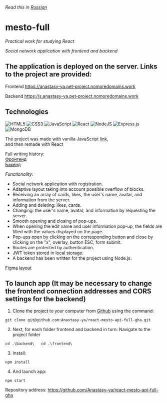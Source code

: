 *Read this in [Russian](README.rus.md)*

# mesto-full
*Practical work for studying React*

*Social network application with frontend and backend*  
  
## The application is deployed on the server. Links to the project are provided:

Frontend https://anastasy-ya.pet-project.nomoredomains.work

Backend https://s.anastasy-ya.pet-project.nomoredomains.work

## Technologies
![HTML5](https://img.shields.io/badge/html5-%23E34F26.svg?style=for-the-badge&logo=html5&logoColor=white)
![CSS3](https://img.shields.io/badge/css3-%231572B6.svg?style=for-the-badge&logo=css3&logoColor=white)
![JavaScript](https://img.shields.io/badge/javascript-%23323330.svg?style=for-the-badge&logo=javascript&logoColor=%23F7DF1E)
![React](https://img.shields.io/badge/react-%2320232a.svg?style=for-the-badge&logo=react&logoColor=%2361DAFB)
![NodeJS](https://img.shields.io/badge/node.js-6DA55F?style=for-the-badge&logo=node.js&logoColor=white)
![Express.js](https://img.shields.io/badge/express.js-%23404d59.svg?style=for-the-badge&logo=express&logoColor=%2361DAFB)
![MongoDB](https://img.shields.io/badge/MongoDB-%234ea94b.svg?style=for-the-badge&logo=mongodb&logoColor=white)

The project was made with vanilla JavaScript [link](https://github.com/Anastasy-ya/mesto), <br>
and then remade with React

Full writing history:<br>
[Фронтенд](https://github.com/Anastasy-ya/react-mesto-auth)<br>
[Бэкенд](https://github.com/Anastasy-ya/express-mesto-gha)<br>

*Functionality:*
- Social network application with registration.
- Adaptive layout taking into account possible overflow of blocks.
- Receiving an array of cards, likes, the user's name, avatar, and information from the server.
- Adding and deleting: likes, cards.
- Changing: the user's name, avatar, and information by requesting the server.
- Smooth opening and closing of pop-ups.
- When opening the edit name and user information pop-up, the fields are filled with the values displayed on the page.
- Pop-ups open by clicking on the corresponding button and close by clicking on the "x", overlay, button ESC, form submit.
- Routes are protected by authentication.
- JWT token stored in local storage.
- A backend has been written for the project using Node.js.<br>

[Figma layout](https://www.figma.com/file/2cn9N9jSkmxD84oJik7xL7/JavaScript.-Sprint-4?node-id=0%3A1)

## To launch app (It may be necessary to change the frontend connection addresses and CORS settings for the backend)

1. Clone the project to your computer from [Github]() using the command:
```
git clone git@github.com:Anastasy-ya/react-mesto-api-full-gha.git
```
2. Next, for each folder frontend and backend in turn: Navigate to the project folder
```
cd .\backend\   cd .\frontend\
```
3. Install:
```
npm install
```
4. And launch app:
```
npm start
```


Repository address: https://github.com/Anastasy-ya/react-mesto-api-full-gha
